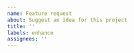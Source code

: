 ```yaml
---
name: Feature request
about: Suggest an idea for this project
title: ''
labels: enhance
assignees: ''
---
```

